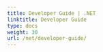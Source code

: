```yaml
---
title: Developer Guide | .NET
linktitle: Developer Guide
type: docs
weight: 30
url: /net/developer-guide/
---
```

